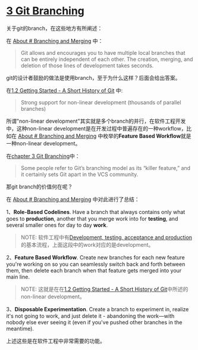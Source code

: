 # [3 Git Branching](https://git-scm.com/book/en/v2/Git-Branching-Branches-in-a-Nutshell)

关于git的branch，在这些地方有所阐述：

在 [About # Branching and Merging](https://git-scm.com/about) 中：

> Git allows and encourages you to have multiple local branches that can be entirely independent of each other. The creation, merging, and deletion of those lines of development takes seconds.

git的设计者鼓励的做法是使用branch，至于为什么这样？后面会给出答案。

在[1.2 Getting Started - A Short History of Git](https://git-scm.com/book/en/v2/Getting-Started-A-Short-History-of-Git) 中:
> Strong support for non-linear development (thousands of parallel branches)

所谓"non-linear development"其实就是多个branch的并行，在软件工程开发中，这种non-linear development是在开发过程中普遍存在的一种workflow，比如在 [About # Branching and Merging](https://git-scm.com/about) 中枚举的**Feature Based Workflow**就是一种non-linear development。

在[chapter 3 Git Branching](https://git-scm.com/book/en/v2/Git-Branching-Branches-in-a-Nutshell)中：

> Some people refer to Git’s branching model as its “killer feature,” and it certainly sets Git apart in the VCS community.

那git branch的价值何在呢？

在 [About # Branching and Merging](https://git-scm.com/about) 中对此进行了总结：

1、**Role-Based Codelines**. Have a branch that always contains only what goes to **production**, another that you merge work into for **testing**, and several smaller ones for day to day **work**.

> NOTE: 软件工程中有[Development, testing, acceptance and production](https://en.wikipedia.org/wiki/Development,_testing,_acceptance_and_production)的基本流程，上面这段中的work对应的是development。

2、**Feature Based Workflow**. Create new branches for each new feature you're working on so you can seamlessly switch back and forth between them, then delete each branch when that feature gets merged into your main line.

> NOTE: 这就是在在[1.2 Getting Started - A Short History of Git](https://git-scm.com/book/en/v2/Getting-Started-A-Short-History-of-Git)中所述的non-linear development。

3、**Disposable Experimentation**. Create a branch to experiment in, realize it's not going to work, and just delete it - abandoning the work—with nobody else ever seeing it (even if you've pushed other branches in the meantime).

上述这些是在软件工程中非常需要的功能。

